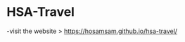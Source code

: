 # HSA-Travel

-visit the website >
<a href="https://hosamsam.github.io/hsa-travel/" target="_blank">https://hosamsam.github.io/hsa-travel/</a>
